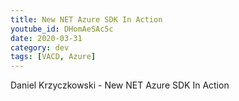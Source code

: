 ```yaml
---
title: New NET Azure SDK In Action
youtube_id: DHomAeSAc5c
date: 2020-03-31
category: dev
tags: [VACD, Azure]
---
```


Daniel Krzyczkowski - New NET Azure SDK In Action
